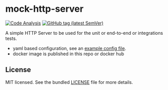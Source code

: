 # mock-http-server

[![Code Analysis](https://github.com/sv-tools/mock-http-server/actions/workflows/checks.yaml/badge.svg)](https://github.com/sv-tools/mock-http-server/actions/workflows/checks.yaml)
[![GitHub tag (latest SemVer)](https://img.shields.io/github/v/tag/sv-tools/mock-http-server?style=flat)](https://github.com/sv-tools/mock-http-server/releases)

A simple HTTP Server to be used for the unit or end-to-end or integrations tests.
* yaml based configuration, see an [example config file](example_config.yaml).
* docker image is published in this repo or docker hub

## License

MIT licensed. See the bundled [LICENSE](LICENSE) file for more details.

